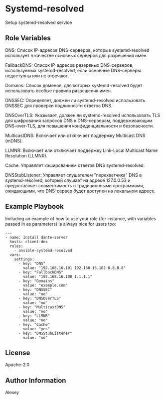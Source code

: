 Systemd-resolved
=========

Setup systemd-resolved service


Role Variables
--------------

DNS: Список IP-адресов DNS-серверов, которые systemd-resolved использует в качестве основных серверов для разрешения имен.

FallbackDNS: Список IP-адресов резервных DNS-серверов, используемых systemd-resolved, если основные DNS-серверы недоступны или не отвечают.

Domains: Список доменов, для которых systemd-resolved будет использовать особые правила разрешения имен.

DNSSEC: Определяет, должен ли systemd-resolved использовать DNSSEC для проверки подлинности ответов DNS.

DNSOverTLS: Указывает, должен ли systemd-resolved использовать TLS для шифрования запросов DNS к DNS-серверам, поддерживающим DNS-over-TLS, для повышения конфиденциальности и безопасности.

MulticastDNS: Включает или отключает поддержку Multicast DNS (mDNS).

LLMNR: Включает или отключает поддержку Link-Local Multicast Name Resolution (LLMNR).

Cache: Управляет кэшированием ответов DNS systemd-resolved.

DNSStubListener: Управляет слушателем "перехватчика" DNS в systemd-resolved, который слушает на адресе 127.0.0.53 и предоставляет совместимость с традиционными программами, ожидающими, что DNS-сервер будет доступен на локальном адресе.


Example Playbook
----------------

Including an example of how to use your role (for instance, with variables passed in as parameters) is always nice for users too:
```
---
- name: Install dante-server
  hosts: client-dns
  roles:
    - ansible-systemd-resolved
  vars:
    settings:
      - key: "DNS"
        value: "192.168.16.101 192.168.16.102 8.8.8.8"
      - key: "FallbackDNS"
        value: "192.168.16.100 1.1.1.1"
      - key: "Domains"
        value: "example.com"
      - key: "DNSSEC"
        value: "no"
      - key: "DNSOverTLS"
        value: "no"
      - key: "MulticastDNS"
        value: "no"
      - key: "LLMNR"
        value: "no"
      - key: "Cache"
        value: "yes"
      - key: "DNSStubListener"
        value: "no"
```

License
-------

Apache-2.0

Author Information
------------------

Alexey
